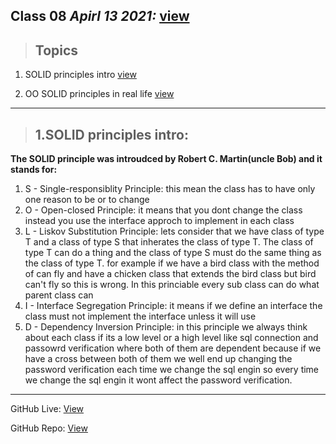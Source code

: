 ## Class 08  *Apirl 13 2021:*  [view](https://anassawalha95.github.io/reading-notes/Code%20301/Class%2008)

> ## Topics

   1. SOLID principles intro [view](https://www.digitalocean.com/community/conceptual_articles/s-o-l-i-d-the-first-five-principles-of-object-oriented-design)
   
   2. OO SOLID principles in real life [view](https://dzone.com/articles/the-solid-principles-in-real-life)  
   
---

> ## 1.SOLID principles intro: 
 
 **The SOLID principle was introudced by Robert C. Martin(uncle Bob) and it stands for:**
 
  1. S - Single-responsiblity Principle: this mean the class has to have only one reason to be or to change
  2. O - Open-closed Principle: it means that you dont change the class instead you use the interface approch to implement in each class
  3. L - Liskov Substitution Principle: lets consider that we have class of type T and a class of type S that inherates the class of type T. The class of type T  can do a thing and the class of type S must do the same thing as the class of type T. for example if we have a bird class with the method of can fly and have a chicken class that extends the bird class but bird can't fly so this is wrong. In this princiable every sub class can do what parent class can 
  4. I - Interface Segregation Principle: it means if we define an interface the class must not implement the interface unless it will use 
  5. D - Dependency Inversion Principle: in this principle we always think about each class if its a low level or a high level like sql connection and passowrd verification where both of them are dependent because if we have a cross between both of them we well end up changing the password verification each time we change the sql engin so every time we change the sql engin it wont affect the password verification.


---

GitHub Live: [View](https://anassawalha95.github.io/reading-notes/Code%20401/Class%2008)

GitHub Repo: [View](https://github.com/anassawalha95/reading-notes/tree/main/Code%20401)
